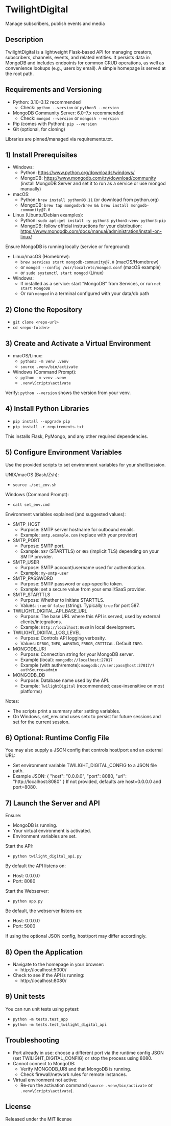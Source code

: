 # TwilightDigital
Manage subscribers, publish events and media

## Description
TwilightDigital is a lightweight Flask-based API for managing creators, subscribers, channels, events, and related entities. It persists data in MongoDB and includes endpoints for common CRUD operations, as well as convenience lookups (e.g., users by email). A simple homepage is served at the root path.

## Requirements and Versioning
- Python: 3.10–3.12 recommended
  - Check: `python --version` or `python3 --version`
- MongoDB Community Server: 6.0–7.x recommended
  - Check: `mongod --version` or `mongosh --version`
- Pip (comes with Python): `pip --version`
- Git (optional, for cloning)

Libraries are pinned/managed via requirements.txt.

## 1) Install Prerequisites
- Windows:
  - Python: https://www.python.org/downloads/windows/
  - MongoDB: https://www.mongodb.com/try/download/community (install MongoDB Server and set it to run as a service or use mongod manually)
- macOS:
  - Python: `brew install python@3.11` (or download from python.org)
  - MongoDB: `brew tap mongodb/brew && brew install mongodb-community@7.0`
- Linux (Ubuntu/Debian examples):
  - Python: `sudo apt-get install -y python3 python3-venv python3-pip`
  - MongoDB: follow official instructions for your distribution: https://www.mongodb.com/docs/manual/administration/install-on-linux/

Ensure MongoDB is running locally (service or foreground):
- Linux/macOS (Homebrew):
  - `brew services start mongodb-community@7.0` (macOS/Homebrew)
  - or `mongod --config /usr/local/etc/mongod.conf` (macOS example)
  - or `sudo systemctl start mongod` (Linux)
- Windows:
  - If installed as a service: start “MongoDB” from Services, or run `net start MongoDB`
  - Or run `mongod` in a terminal configured with your data/db path

## 2) Clone the Repository
- `git clone <repo-url>`
- `cd <repo-folder>`

## 3) Create and Activate a Virtual Environment
- macOS/Linux:
  - `python3 -m venv .venv`
  - `source .venv/bin/activate`
- Windows (Command Prompt):
  - `python -m venv .venv`
  - `.venv\Scripts\activate`

Verify: `python --version` shows the version from your venv.

## 4) Install Python Libraries
- `pip install --upgrade pip`
- `pip install -r requirements.txt`

This installs Flask, PyMongo, and any other required dependencies.

## 5) Configure Environment Variables
Use the provided scripts to set environment variables for your shell/session.

UNIX/macOS (Bash/Zsh):
- `source ./set_env.sh`

Windows (Command Prompt):
- `call set_env.cmd`

Environment variables explained (and suggested values):

- SMTP_HOST
  - Purpose: SMTP server hostname for outbound emails.
  - Example: `smtp.example.com` (replace with your provider)
- SMTP_PORT
  - Purpose: SMTP port.
  - Example: `587` (STARTTLS) or `465` (implicit TLS) depending on your SMTP provider.
- SMTP_USER
  - Purpose: SMTP account/username used for authentication.
  - Example: `my-smtp-user`
- SMTP_PASSWORD
  - Purpose: SMTP password or app-specific token.
  - Example: set a secure value from your email/SaaS provider.
- SMTP_STARTTLS
  - Purpose: Whether to initiate STARTTLS.
  - Values: `true` or `false` (string). Typically `true` for port 587.
- TWILIGHT_DIGITAL_API_BASE_URL
  - Purpose: The base URL where this API is served, used by external clients/integrations.
  - Example: `http://localhost:8080` in local development.
- TWILIGHT_DIGITAL_LOG_LEVEL
  - Purpose: Controls API logging verbosity.
  - Values: `DEBUG`, `INFO`, `WARNING`, `ERROR`, `CRITICAL`. Default `INFO`.
- MONGODB_URI
  - Purpose: Connection string for your MongoDB server.
  - Example (local): `mongodb://localhost:27017`
  - Example (with auth/remote): `mongodb://user:pass@host:27017/?authSource=admin`
- MONGODB_DB
  - Purpose: Database name used by the API.
  - Example: `TwilightDigital` (recommended; case-insensitive on most platforms)

Notes:
- The scripts print a summary after setting variables.
- On Windows, set_env.cmd uses setx to persist for future sessions and set for the current session.

## 6) Optional: Runtime Config File
You may also supply a JSON config that controls host/port and an external URL:
- Set environment variable TWILIGHT_DIGITAL_CONFIG to a JSON file path.
- Example JSON:
  {
    "host": "0.0.0.0",
    "port": 8080,
    "url": "http://localhost:8080"
  }
If not provided, defaults are host=0.0.0.0 and port=8080.

## 7) Launch the Server and API
Ensure:
- MongoDB is running.
- Your virtual environment is activated.
- Environment variables are set.

Start the API:
- `python twilight_digital_api.py`

By default the API listens on:
- Host: 0.0.0.0
- Port: 8080

Start the Webserver:
- `python app.py`

Be default, the webserver listens on:
- Host: 0.0.0.0
- Port: 5000

If using the optional JSON config, host/port may differ accordingly.

## 8) Open the Application
- Navigate to the homepage in your browser:
  - http://localhost:5000/
- Check to see if the API is running:
  - http://localhost:8080/

## 9) Unit tests
You can run unit tests using pytest:
- `python -m tests.test_app`
- `python -m tests.test_twilight_digital_api`

## Troubleshooting
- Port already in use: choose a different port via the runtime config JSON (set TWILIGHT_DIGITAL_CONFIG) or stop the process using 8080.
- Cannot connect to MongoDB:
  - Verify MONGODB_URI and that MongoDB is running.
  - Check firewall/network rules for remote instances.
- Virtual environment not active:
  - Re-run the activation command (`source .venv/bin/activate` or `.venv\Scripts\activate`).

## License
Released under the MIT license